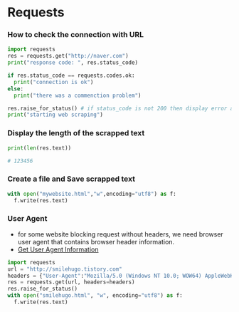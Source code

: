 # Requests

### How to check the connection with URL
```python
import requests
res = requests.get("http://naver.com")
print("response code: ", res.status_code)

if res.status_code == requests.codes.ok:
  print("connection is ok")
else:
  print("there was a commenction problem")

res.raise_for_status() # if status_code is not 200 then display error and exit
print("starting web scraping")
```

### Display the length of the scrapped text
```python
print(len(res.text))

# 123456
```

### Create a file and Save scrapped text
```python
with open("mywebsite.html","w",encoding="utf8") as f:
  f.write(res.text)
```

### User Agent
* for some website blocking request without headers, we need browser user agent that contains browser header information.
* [Get User Agent Information](https://www.whatismybrowser.com/detect/what-is-my-user-agent)

```python
import requests
url = "http://smilehugo.tistory.com"
headers = {"User-Agent":"Mozilla/5.0 (Windows NT 10.0; WOW64) AppleWebKit/537.36 (KHTML, like Gecko) Chrome/83.0.4103.106 Whale/2.8.105.22 Safari/537.36"}
res = requests.get(url, headers=headers)
res.raise_for_status()
with open("smilehugo.html", "w", encoding="utf8") as f:
  f.write(res.text)
```
